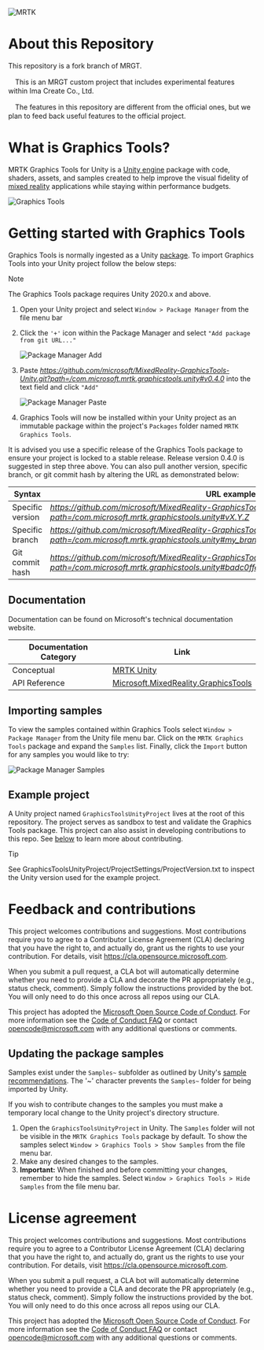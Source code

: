![MRTK](README/MRTKBanner.png)

# About this Repository

This repository is a fork branch of MRGT.

　This is an MRGT custom project that includes experimental features within Ima Create Co., Ltd.

　The features in this repository are different from the official ones, but we plan to feed back useful features to the official project.

# What is Graphics Tools?

MRTK Graphics Tools for Unity is a [Unity engine](https://unity.com/) package with code, shaders, assets, and samples created to help improve the visual fidelity of [mixed reality](https://docs.microsoft.com/windows/mixed-reality/discover/mixed-reality) applications while staying within performance budgets.

![Graphics Tools](README/GTBanner.png)

# Getting started with Graphics Tools

Graphics Tools is normally ingested as a Unity [package](https://docs.unity3d.com/Manual/Packages.html). To import Graphics Tools into your Unity project follow the below steps:

> [!NOTE]
> The Graphics Tools package requires Unity 2020.x and above.

1. Open your Unity project and select `Window > Package Manager` from the file menu bar

2. Click the `'+'` icon within the Package Manager and select `"Add package from git URL..."`

    ![Package Manager Add](README/PackageManagerAdd.png)

3. Paste *https://github.com/microsoft/MixedReality-GraphicsTools-Unity.git?path=/com.microsoft.mrtk.graphicstools.unity#v0.4.0* into the text field and click `"Add"`

    ![Package Manager Paste](README/PackageManagerPaste.png)

4. Graphics Tools will now be installed within your Unity project as an immutable package within the project's `Packages` folder named `MRTK Graphics Tools`.

It is advised you use a specific release of the Graphics Tools package to ensure your project is locked to a stable release. Release version 0.4.0 is suggested in step three above. You can also pull another version, specific branch, or git commit hash by altering the URL as demonstrated below:

| Syntax           | URL example                                                                                                                                               |
|------------------|-----------------------------------------------------------------------------------------------------------------------------------------------------------|
| Specific version | *https://github.com/microsoft/MixedReality-GraphicsTools-Unity.git?path=/com.microsoft.mrtk.graphicstools.unity#vX.Y.Z*                                   |
| Specific branch  | *https://github.com/microsoft/MixedReality-GraphicsTools-Unity.git?path=/com.microsoft.mrtk.graphicstools.unity#my_branch*                                |
| Git commit hash  | *https://github.com/microsoft/MixedReality-GraphicsTools-Unity.git?path=/com.microsoft.mrtk.graphicstools.unity#badc0ffee0ddf00ddead10cc8badf00d1badb002* |

## Documentation

Documentation can be found on Microsoft's technical documentation website.

| Documentation Category | Link                                                                                                               |
|------------------------|--------------------------------------------------------------------------------------------------------------------|
| Conceptual             | [MRTK Unity](https://docs.microsoft.com/windows/mixed-reality/mrtk-unity/mrtk3-graphicstools/)                                         |
| API Reference          | [Microsoft.MixedReality.GraphicsTools](https://docs.microsoft.com/dotnet/api/Microsoft.MixedReality.GraphicsTools) |

## Importing samples

To view the samples contained within Graphics Tools select `Window > Package Manager` from the Unity file menu bar. Click on the `MRTK Graphics Tools` package and expand the `Samples` list. Finally, click the `Import` button for any samples you would like to try:

![Package Manager Samples](README/PackageManagerSamples.png)

## Example project

A Unity project named `GraphicsToolsUnityProject` lives at the root of this repository. The project serves as sandbox to test and validate the Graphics Tools package. This project can also assist in developing contributions to this repo. See [below](#updating-the-package-samples) to learn more about contributing.

> [!TIP]
> See GraphicsToolsUnityProject/ProjectSettings/ProjectVersion.txt to inspect the Unity version used for the example project.

# Feedback and contributions

This project welcomes contributions and suggestions.  Most contributions require you to agree to a
Contributor License Agreement (CLA) declaring that you have the right to, and actually do, grant us
the rights to use your contribution. For details, visit <https://cla.opensource.microsoft.com>.

When you submit a pull request, a CLA bot will automatically determine whether you need to provide
a CLA and decorate the PR appropriately (e.g., status check, comment). Simply follow the instructions
provided by the bot. You will only need to do this once across all repos using our CLA.

This project has adopted the [Microsoft Open Source Code of Conduct](https://opensource.microsoft.com/codeofconduct/).
For more information see the [Code of Conduct FAQ](https://opensource.microsoft.com/codeofconduct/faq/) or
contact [opencode@microsoft.com](mailto:opencode@microsoft.com) with any additional questions or comments.

## Updating the package samples

Samples exist under the `Samples~` subfolder as outlined by Unity's [sample recommendations](https://docs.unity3d.com/Manual/cus-samples.html). The '~' character prevents the `Samples~` folder for being imported by Unity.

If you wish to contribute changes to the samples you must make a temporary local change to the Unity project's directory structure.

1. Open the `GraphicsToolsUnityProject` in Unity. The `Samples` folder will not be visible in the `MRTK Graphics Tools` package by default. To show the samples select `Window > Graphics Tools > Show Samples` from the file menu bar.
2. Make any desired changes to the samples.
3. **Important:** When finished and before committing your changes, remember to hide the samples. Select `Window > Graphics Tools > Hide Samples` from the file menu bar.

# License agreement

This project welcomes contributions and suggestions.  Most contributions require you to agree to a
Contributor License Agreement (CLA) declaring that you have the right to, and actually do, grant us
the rights to use your contribution. For details, visit <https://cla.opensource.microsoft.com>.

When you submit a pull request, a CLA bot will automatically determine whether you need to provide
a CLA and decorate the PR appropriately (e.g., status check, comment). Simply follow the instructions
provided by the bot. You will only need to do this once across all repos using our CLA.

This project has adopted the [Microsoft Open Source Code of Conduct](https://opensource.microsoft.com/codeofconduct/).
For more information see the [Code of Conduct FAQ](https://opensource.microsoft.com/codeofconduct/faq/) or
contact [opencode@microsoft.com](mailto:opencode@microsoft.com) with any additional questions or comments.
